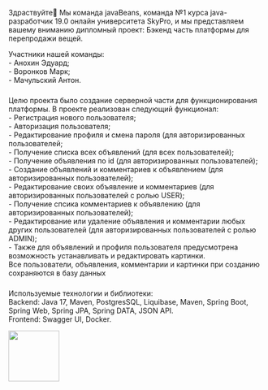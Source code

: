<p align="left">Здраствуйте👋
Мы команда javaBeans, команда №1 курса java-разработчик 19.0 онлайн университета SkyPro, и мы представляем вашему вниманию дипломный проект: Бэкенд часть платформы для перепродажи вещей.
<p align="left">Участники нашей команды: <br>- Анохин Эдуард;     <br>- Воронков Марк;     <br>- Мачульский Антон.</p>

###

<p align="left">Целю проекта было создание серверной части для функционирования платформы. В проекте реализован следующий функционал:<br>- Регистрация нового пользователя; <br>- Авторизация пользователя; <br>- Редактирование профиля и смена пароля (для авторизированных пользователей;<br>- Получение списка всех объявлений (для всех пользователей); <br>- Получение объявления по id (для авторизированных пользователей); <br>- Создание объявлений и комментариев к объявлением (для авторизированных пользователей); <br>- Редактирование своих объявление и комментариев (для авторизированных пользователей с ролью USER); <br>- Получение спсика комментариев к объявлению (для авторизированных пользователей); <br>- Редактирование или удаление объявления и комментарии любых других пользователей (для авторизированных пользователей с ролью ADMIN); <br>- Также для объявлений и профиля пользователя предусмотрена возможность устанавливать и редактировать картинки. <br> Все пользователи, объявления, комментарии и картинки при созданию сохраняются в базу данных</p>

###

<p align="left">Используемые технологии и библиотеки:<br>Backend: Java 17, Maven, PostgresSQL, Liquibase, Maven, Spring Boot, Spring Web, Spring JPA, Spring DATA, JSON API.<br>Frontend: Swagger UI, Docker.</p>


<img align="left" height="100" src="https://play-lh.googleusercontent.com/C9eetIMSKkCHinvS4xNj_S7y8Ryx6kg5J5jEsQz1_lPGMuZQ53WPw0ZJ1y9sD-rlMscS=s64"/>

###
